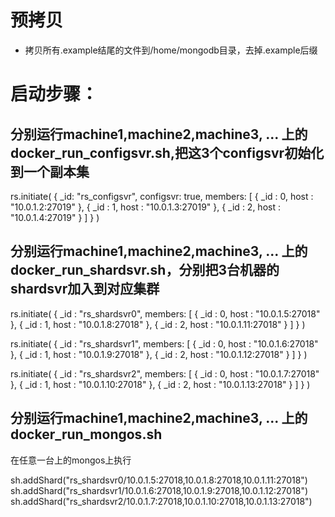 # 预拷贝
- 拷贝所有.example结尾的文件到/home/mongodb目录，去掉.example后缀

# 启动步骤：
## 分别运行machine1,machine2,machine3, ... 上的docker_run_configsvr.sh,把这3个configsvr初始化到一个副本集

rs.initiate(
{
_id: "rs_configsvr",
configsvr: true,
members: [
{ _id : 0, host : "10.0.1.2:27019" },
{ _id : 1, host : "10.0.1.3:27019" },
{ _id : 2, host : "10.0.1.4:27019" }
]
}
)

## 分别运行machine1,machine2,machine3, ... 上的docker_run_shardsvr.sh，分别把3台机器的shardsvr加入到对应集群
rs.initiate(
{
_id : "rs_shardsvr0",
members: [
{ _id : 0, host : "10.0.1.5:27018" },
{ _id : 1, host : "10.0.1.8:27018" },
{ _id : 2, host : "10.0.1.11:27018" }
]
}
)


rs.initiate(
{
_id : "rs_shardsvr1",
members: [
{ _id : 0, host : "10.0.1.6:27018" },
{ _id : 1, host : "10.0.1.9:27018" },
{ _id : 2, host : "10.0.1.12:27018" }
]
}
)

rs.initiate(
{
_id : "rs_shardsvr2",
members: [
{ _id : 0, host : "10.0.1.7:27018" },
{ _id : 1, host : "10.0.1.10:27018" },
{ _id : 2, host : "10.0.1.13:27018" }
]
}
)


## 分别运行machine1,machine2,machine3, ... 上的docker_run_mongos.sh
在任意一台上的mongos上执行

sh.addShard("rs_shardsvr0/10.0.1.5:27018,10.0.1.8:27018,10.0.1.11:27018")
sh.addShard("rs_shardsvr1/10.0.1.6:27018,10.0.1.9:27018,10.0.1.12:27018")
sh.addShard("rs_shardsvr2/10.0.1.7:27018,10.0.1.10:27018,10.0.1.13:27018")
